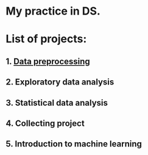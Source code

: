 # My practice in DS.
# List of projects:
## 1. [Data preprocessing](https://github.com/ushakove/praktikum_projects/blob/master/data_preprocessing.ipynb)
## 2. Exploratory data analysis
## 3. Statistical data analysis
## 4. Collecting project
## 5. Introduction to machine learning
